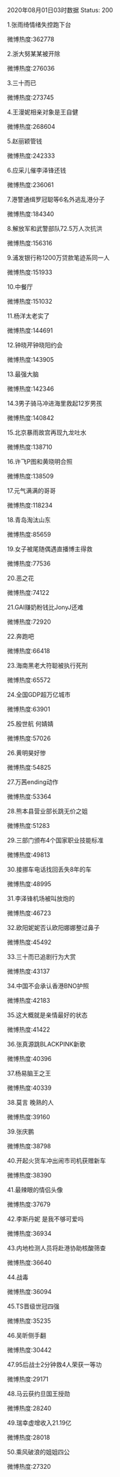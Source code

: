 2020年08月01日03时数据
Status: 200

1.张雨绮情绪失控跑下台

微博热度:362778

2.浙大努某某被开除

微博热度:276036

3.三十而已

微博热度:273745

4.王漫妮相亲对象是王自健

微博热度:268604

5.赵丽颖管钱

微博热度:242333

6.应采儿催李泽锋还钱

微博热度:236061

7.港警通缉罗冠聪等6名外逃乱港分子

微博热度:184340

8.解放军和武警部队72.5万人次抗洪

微博热度:156316

9.浦发银行称1200万贷款笔迹系同一人

微博热度:151933

10.中餐厅

微博热度:151032

11.杨洋太老实了

微博热度:144691

12.钟晓芹钟晓阳约会

微博热度:143905

13.最强大脑

微博热度:142346

14.3男子骑马冲进海里救起12岁男孩

微博热度:140842

15.北京暴雨故宫再现九龙吐水

微博热度:138710

16.许飞P图和黄晓明合照

微博热度:138509

17.元气满满的哥哥

微博热度:118234

18.青岛淘汰山东

微博热度:85659

19.女子被尾随偶遇直播博主得救

微博热度:77536

20.恶之花

微博热度:74122

21.GAI赚奶粉钱比JonyJ还难

微博热度:72920

22.奔跑吧

微博热度:66418

23.海南黑老大符聪被执行死刑

微博热度:65572

24.全国GDP超万亿城市

微博热度:63901

25.殷世航 何婧婧

微博热度:57026

26.黄明昊好惨

微博热度:54825

27.万茜ending动作

微博热度:53364

28.熊本县营业部长跳无价之姐

微博热度:51283

29.三部门颁布4个国家职业技能标准

微博热度:49813

30.接挪车电话找回丢失8年的车

微博热度:48995

31.李泽锋机场被叫放炮的

微博热度:46723

32.欧阳妮妮否认欧阳娜娜整过鼻子

微博热度:45492

33.三十而已追剧行为大赏

微博热度:43137

34.中国不会承认香港BNO护照

微博热度:42183

35.这大概就是亲情最好的状态

微博热度:41422

36.张真源跳BLACKPINK新歌

微博热度:40396

37.杨易脑王之王

微博热度:40339

38.莫言 晚熟的人

微博热度:39160

39.张庆鹏

微博热度:38798

40.开起火货车冲出闹市司机获赠新车

微博热度:38390

41.最辣眼的情侣头像

微博热度:37679

42.李斯丹妮 是我不够可爱吗

微博热度:36934

43.内地检测人员将赴港协助核酸筛查

微博热度:36640

44.战毒

微博热度:36094

45.TS晋级世冠四强

微博热度:35235

46.吴昕侧手翻

微博热度:30442

47.95后战士2分钟救4人荣获一等功

微博热度:29171

48.马云获约旦国王授勋

微博热度:28240

49.瑞幸虚增收入21.19亿

微博热度:28018

50.乘风破浪的姐姐四公

微博热度:27320


